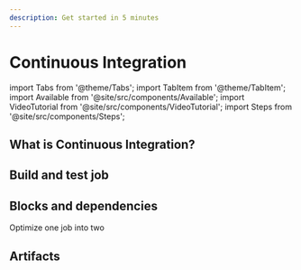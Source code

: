 ```yaml
---
description: Get started in 5 minutes
---
```


# Continuous Integration

import Tabs from '@theme/Tabs';
import TabItem from '@theme/TabItem';
import Available from '@site/src/components/Available';
import VideoTutorial from '@site/src/components/VideoTutorial';
import Steps from '@site/src/components/Steps';

## What is Continuous Integration?

## Build and test job

## Blocks and dependencies

Optimize one job into two

## Artifacts